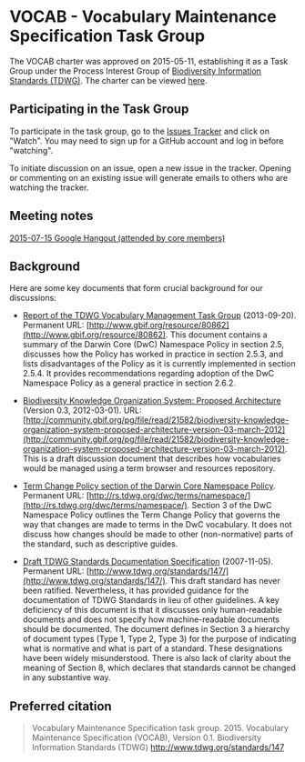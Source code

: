 # VOCAB - Vocabulary Maintenance Specification Task Group

The VOCAB charter was approved on 2015-05-11, establishing it as a Task Group under the Process Interest Group of [Biodiversity Information Standards (TDWG)](http://www.tdwg.org/). The charter can be viewed [here](vmg-charter.pdf).

## Participating in the Task Group

To participate in the task group, go to the [Issues Tracker](https://github.com/tdwg/vocab/issues) and click on "Watch". You may need to sign up for a GitHub account and log in before "watching".  

To initiate discussion on an issue, open a new issue in the tracker. Opening or commenting on an existing issue will generate emails to others who are watching the tracker.

## Meeting notes

[2015-07-15 Google Hangout (attended by core members)](meeting-notes/hangout-2015-07-15.md)

## Background

Here are some key documents that form crucial background for our discussions:

* [Report of the TDWG Vocabulary Management Task Group](gbif_TDWG_Vocabulary_Management_Task_Group_en_v1.0.pdf) (2013-09-20). Permanent URL: [http://www.gbif.org/resource/80862](http://www.gbif.org/resource/80862). This document contains a summary of the Darwin Core (DwC) Namespace Policy in section 2.5, discusses how the Policy has worked in practice in section 2.5.3, and lists disadvantages of the Policy as it is currently implemented in section 2.5.4. It provides recommendations regarding adoption of the DwC Namespace Policy as a general practice in section 2.6.2.

* [Biodiversity Knowledge Organization System: Proposed Architecture](Biodiversity_KOS_Architecture_Mar_2012.pdf) (Version 0.3, 2012-03-01). URL: [http://community.gbif.org/pg/file/read/21582/biodiversity-knowledge-organization-system-proposed-architecture-version-03-march-2012](http://community.gbif.org/pg/file/read/21582/biodiversity-knowledge-organization-system-proposed-architecture-version-03-march-2012).  This is a draft discussion document that describes how vocabularies would be managed using a term browser and resources repository.

* [Term Change Policy section of the Darwin Core Namespace Policy](http://rs.tdwg.org/dwc/terms/namespace/index.htm#classesofchanges). Permanent URL: [http://rs.tdwg.org/dwc/terms/namespace/](http://rs.tdwg.org/dwc/terms/namespace/). Section 3 of the DwC Namespace Policy outlines the Term Change Policy that governs the way that changes are made to terms in the DwC vocabulary. It does not discuss how changes should be made to other (non-normative) parts of the standard, such as descriptive guides.  

* [Draft TDWG Standards Documentation Specification](tdwg-stds-spec.pdf) (2007-11-05). Permanent URL: [http://www.tdwg.org/standards/147/](http://www.tdwg.org/standards/147/). This draft standard has never been ratified.  Nevertheless, it has provided guidance for the documentation of TDWG Standards in lieu of other guidelines. A key deficiency of this document is that it discusses only human-readable documents and does not specify how machine-readable documents should be documented. The document defines in Section 3 a hierarchy of document types (Type 1, Type 2, Type 3) for the purpose of indicating what is normative and what is part of a standard. These designations have been widely misunderstood. There is also lack of clarity about the meaning of Section 8, which declares that standards cannot be changed in any substantive way.

## Preferred citation

> Vocabulary Maintenance Specification task group. 2015. Vocabulary Maintenance Specification (VOCAB), Version 0.1. Biodiversity Information Standards (TDWG) http://www.tdwg.org/standards/147
